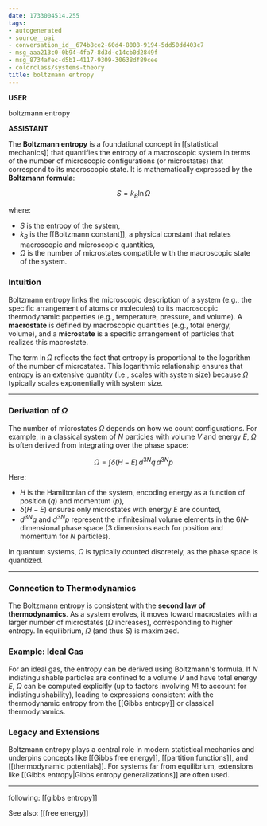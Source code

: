 ```yaml
---
date: 1733004514.255
tags:
- autogenerated
- source__oai
- conversation_id__674b8ce2-60d4-8008-9194-5dd50dd403c7
- msg_aaa213c0-0b94-4fa7-8d3d-c14cb0d2849f
- msg_8734afec-d5b1-4117-9309-30638df89cee
- colorclass/systems-theory
title: boltzmann entropy
---
```


**USER**

boltzmann entropy


**ASSISTANT**

The **Boltzmann entropy** is a foundational concept in [[statistical mechanics]] that quantifies the entropy of a macroscopic system in terms of the number of microscopic configurations (or microstates) that correspond to its macroscopic state. It is mathematically expressed by the **Boltzmann formula**:

$$
S = k_B \ln \Omega
$$

where:

- $S$ is the entropy of the system,
- $k_B$ is the [[Boltzmann constant]], a physical constant that relates macroscopic and microscopic quantities,
- $\Omega$ is the number of microstates compatible with the macroscopic state of the system.

### Intuition
Boltzmann entropy links the microscopic description of a system (e.g., the specific arrangement of atoms or molecules) to its macroscopic thermodynamic properties (e.g., temperature, pressure, and volume). A **macrostate** is defined by macroscopic quantities (e.g., total energy, volume), and a **microstate** is a specific arrangement of particles that realizes this macrostate.

The term $\ln \Omega$ reflects the fact that entropy is proportional to the logarithm of the number of microstates. This logarithmic relationship ensures that entropy is an extensive quantity (i.e., scales with system size) because $\Omega$ typically scales exponentially with system size.

---

### Derivation of $\Omega$
The number of microstates $\Omega$ depends on how we count configurations. For example, in a classical system of $N$ particles with volume $V$ and energy $E$, $\Omega$ is often derived from integrating over the phase space:

$$
\Omega = \int \delta(H - E) \, d^{3N}q \, d^{3N}p
$$

Here:
- $H$ is the Hamiltonian of the system, encoding energy as a function of position ($q$) and momentum ($p$),
- $\delta(H - E)$ ensures only microstates with energy $E$ are counted,
- $d^{3N}q$ and $d^{3N}p$ represent the infinitesimal volume elements in the $6N$-dimensional phase space (3 dimensions each for position and momentum for $N$ particles).

In quantum systems, $\Omega$ is typically counted discretely, as the phase space is quantized.

---

### Connection to Thermodynamics
The Boltzmann entropy is consistent with the **second law of thermodynamics**. As a system evolves, it moves toward macrostates with a larger number of microstates ($\Omega$ increases), corresponding to higher entropy. In equilibrium, $\Omega$ (and thus $S$) is maximized.

### Example: Ideal Gas
For an ideal gas, the entropy can be derived using Boltzmann's formula. If $N$ indistinguishable particles are confined to a volume $V$ and have total energy $E$, $\Omega$ can be computed explicitly (up to factors involving $N!$ to account for indistinguishability), leading to expressions consistent with the thermodynamic entropy from the [[Gibbs entropy]] or classical thermodynamics.

### Legacy and Extensions
Boltzmann entropy plays a central role in modern statistical mechanics and underpins concepts like [[Gibbs free energy]], [[partition functions]], and [[thermodynamic potentials]]. For systems far from equilibrium, extensions like [[Gibbs entropy|Gibbs entropy generalizations]] are often used.


---


following: [[gibbs entropy]]

See also: [[free energy]]